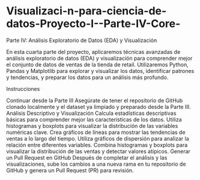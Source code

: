 # Visualizaci-n-para-ciencia-de-datos-Proyecto-I--Parte-IV-Core-

Parte IV: Análisis Exploratorio de Datos (EDA) y Visualización

En esta cuarta parte del proyecto, aplicaremos técnicas avanzadas de análisis exploratorio de datos (EDA) y visualización para comprender mejor el conjunto de datos de ventas de la tienda de retail. Utilizaremos Python, Pandas y Matplotlib para explorar y visualizar los datos, identificar patrones y tendencias, y preparar los datos para un análisis más profundo.



Instrucciones

Continuar desde la Parte III
Asegúrate de tener el repositorio de GitHub clonado localmente y el dataset ya limpiado y preparado desde la Parte III.
Análisis Descriptivo y Visualización
Calcula estadísticas descriptivas básicas para comprender mejor las características de los datos.
Utiliza histogramas y boxplots para visualizar la distribución de las variables numéricas clave.
Crea gráficos de líneas para mostrar las tendencias de ventas a lo largo del tiempo.
Utiliza gráficos de dispersión para analizar la relación entre diferentes variables.
Combina histogramas y boxplots para visualizar la distribución de las ventas y detectar valores atípicos.
Generar un Pull Request en GitHub
Después de completar el análisis y las visualizaciones, sube los cambios a una nueva rama en tu repositorio de GitHub y genera un Pull Request (PR) para revisión.
